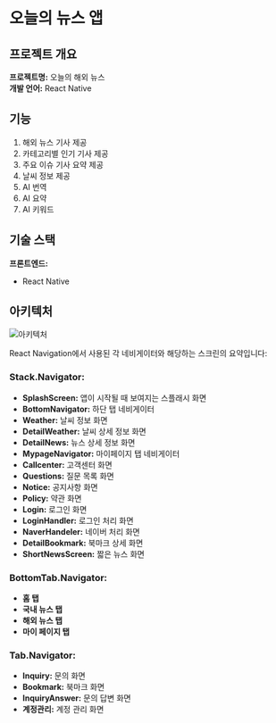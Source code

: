 # 오늘의 뉴스 앱

## 프로젝트 개요

**프로젝트명:** 오늘의 해외 뉴스  
**개발 언어:** React Native  


## 기능

1. 해외 뉴스 기사 제공
2. 카테고리별 인기 기사 제공
3. 주요 이슈 기사 요약 제공
4. 날씨 정보 제공
5. AI 번역
6. AI 요약
7. AI 키워드

## 기술 스택

**프론트엔드:**
- React Native



## 아키텍처

![아키텍처](https://github.com/final-project-ko/final-project-front-app/assets/60908387/10d220e6-f3e0-4cbd-b3b1-16ecb638cbd5)


React Navigation에서 사용된 각 네비게이터와 해당하는 스크린의 요약입니다:

### Stack.Navigator:
- **SplashScreen:** 앱이 시작될 때 보여지는 스플래시 화면
- **BottomNavigator:** 하단 탭 네비게이터
- **Weather:** 날씨 정보 화면
- **DetailWeather:** 날씨 상세 정보 화면
- **DetailNews:** 뉴스 상세 정보 화면
- **MypageNavigator:** 마이페이지 탭 네비게이터
- **Callcenter:** 고객센터 화면
- **Questions:** 질문 목록 화면
- **Notice:** 공지사항 화면
- **Policy:** 약관 화면
- **Login:** 로그인 화면
- **LoginHandler:** 로그인 처리 화면
- **NaverHandeler:** 네이버 처리 화면
- **DetailBookmark:** 북마크 상세 화면
- **ShortNewsScreen:** 짧은 뉴스 화면

### BottomTab.Navigator:
- **홈 탭**
- **국내 뉴스 탭**
- **해외 뉴스 탭**
- **마이 페이지 탭**

### Tab.Navigator:
- **Inquiry:** 문의 화면
- **Bookmark:** 북마크 화면
- **InquiryAnswer:** 문의 답변 화면
- **계정관리:** 계정 관리 화면
